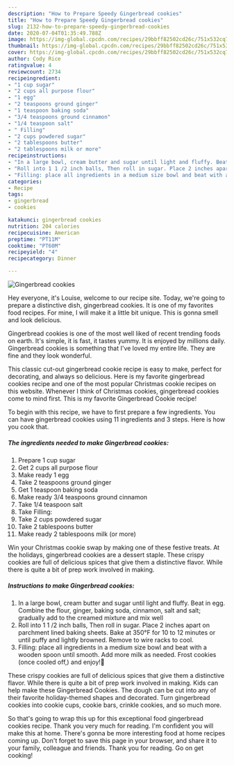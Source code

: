 ```yaml
---
description: "How to Prepare Speedy Gingerbread cookies"
title: "How to Prepare Speedy Gingerbread cookies"
slug: 2132-how-to-prepare-speedy-gingerbread-cookies
date: 2020-07-04T01:35:49.788Z
image: https://img-global.cpcdn.com/recipes/29bbff82502cd26c/751x532cq70/gingerbread-cookies-recipe-main-photo.jpg
thumbnail: https://img-global.cpcdn.com/recipes/29bbff82502cd26c/751x532cq70/gingerbread-cookies-recipe-main-photo.jpg
cover: https://img-global.cpcdn.com/recipes/29bbff82502cd26c/751x532cq70/gingerbread-cookies-recipe-main-photo.jpg
author: Cody Rice
ratingvalue: 4
reviewcount: 2734
recipeingredient:
- "1 cup sugar"
- "2 cups all purpose flour"
- "1 egg"
- "2 teaspoons ground ginger"
- "1 teaspoon baking soda"
- "3/4 teaspoons ground cinnamon"
- "1/4 teaspoon salt"
- " Filling"
- "2 cups powdered sugar"
- "2 tablespoons butter"
- "2 tablespoons milk or more"
recipeinstructions:
- "In a large bowl, cream butter and sugar until light and fluffy. Beat in egg. Combine the flour, ginger, baking soda, cinnamon, salt and salt; gradually add to the creamed mixture and mix well"
- "Roll into 1 1 /2 inch balls, Then roll in sugar. Place 2 inches apart on parchment lined baking sheets. Bake at 350°F for 10 to 12 minutes or until puffy and lightly browned. Remove to wire racks to cool."
- "Filling: place all ingredients in a medium size bowl and beat with a wooden spoon until smooth. Add more milk as needed. Frost cookies (once cooled off,) and enjoy!🙂"
categories:
- Recipe
tags:
- gingerbread
- cookies

katakunci: gingerbread cookies 
nutrition: 204 calories
recipecuisine: American
preptime: "PT11M"
cooktime: "PT60M"
recipeyield: "4"
recipecategory: Dinner

---
```



![Gingerbread cookies](https://img-global.cpcdn.com/recipes/29bbff82502cd26c/751x532cq70/gingerbread-cookies-recipe-main-photo.jpg)

Hey everyone, it's Louise, welcome to our recipe site. Today, we're going to prepare a distinctive dish, gingerbread cookies. It is one of my favorites food recipes. For mine, I will make it a little bit unique. This is gonna smell and look delicious.

Gingerbread cookies is one of the most well liked of recent trending foods on earth. It's simple, it is fast, it tastes yummy. It is enjoyed by millions daily. Gingerbread cookies is something that I've loved my entire life. They are fine and they look wonderful.

This classic cut-out gingerbread cookie recipe is easy to make, perfect for decorating, and always so delicious. Here is my favorite gingerbread cookies recipe and one of the most popular Christmas cookie recipes on this website. Whenever I think of Christmas cookies, gingerbread cookies come to mind first. This is my favorite Gingerbread Cookie recipe!


To begin with this recipe, we have to first prepare a few ingredients. You can have gingerbread cookies using 11 ingredients and 3 steps. Here is how you cook that.

<!--inarticleads1-->

##### The ingredients needed to make Gingerbread cookies:

1. Prepare 1 cup sugar
1. Get 2 cups all purpose flour
1. Make ready 1 egg
1. Take 2 teaspoons ground ginger
1. Get 1 teaspoon baking soda
1. Make ready 3/4 teaspoons ground cinnamon
1. Take 1/4 teaspoon salt
1. Take  Filling:
1. Take 2 cups powdered sugar
1. Take 2 tablespoons butter
1. Make ready 2 tablespoons milk (or more)


Win your Christmas cookie swap by making one of these festive treats. At the holidays, gingerbread cookies are a dessert staple. These crispy cookies are full of delicious spices that give them a distinctive flavor. While there is quite a bit of prep work involved in making. 

<!--inarticleads2-->

##### Instructions to make Gingerbread cookies:

1. In a large bowl, cream butter and sugar until light and fluffy. Beat in egg. Combine the flour, ginger, baking soda, cinnamon, salt and salt; gradually add to the creamed mixture and mix well
1. Roll into 1 1 /2 inch balls, Then roll in sugar. Place 2 inches apart on parchment lined baking sheets. Bake at 350°F for 10 to 12 minutes or until puffy and lightly browned. Remove to wire racks to cool.
1. Filling: place all ingredients in a medium size bowl and beat with a wooden spoon until smooth. Add more milk as needed. Frost cookies (once cooled off,) and enjoy!🙂


These crispy cookies are full of delicious spices that give them a distinctive flavor. While there is quite a bit of prep work involved in making. Kids can help make these Gingerbread Cookies. The dough can be cut into any of their favorite holiday-themed shapes and decorated. Turn gingerbread cookies into cookie cups, cookie bars, crinkle cookies, and so much more. 

So that's going to wrap this up for this exceptional food gingerbread cookies recipe. Thank you very much for reading. I'm confident you will make this at home. There's gonna be more interesting food at home recipes coming up. Don't forget to save this page in your browser, and share it to your family, colleague and friends. Thank you for reading. Go on get cooking!
